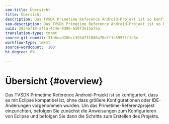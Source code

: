 ```yaml
---
seo-title: Übersicht
title: Übersicht
description: Das TVSDK Primetime Reference Android-Projekt ist so konfiguriert, dass es mit Eclipse kompatibel ist, ohne dass größere Konfigurationen oder IDE-Änderungen vorgenommen wurden.
seo-description: Das TVSDK Primetime Reference Android-Projekt ist so konfiguriert, dass es mit Eclipse kompatibel ist, ohne dass größere Konfigurationen oder IDE-Änderungen vorgenommen wurden.
uuid: 2854af18-af1a-4c4e-8d96-650f3e15a7aa
translation-type: tm+mt
source-git-commit: 31b6cad26bcc393d731080a70eff1c59551f1c8e
workflow-type: tm+mt
source-wordcount: '100'
ht-degree: 0%

---
```



# Übersicht {#overview}

Das TVSDK Primetime Reference Android-Projekt ist so konfiguriert, dass es mit Eclipse kompatibel ist, ohne dass größere Konfigurationen oder IDE-Änderungen vorgenommen wurden. Um das Primetime-Referenzprojekt einzurichten, befolgen Sie zunächst die Anweisungen zum Konfigurieren von Eclipse und befolgen Sie dann die Schritte zum Erstellen des Projekts.
